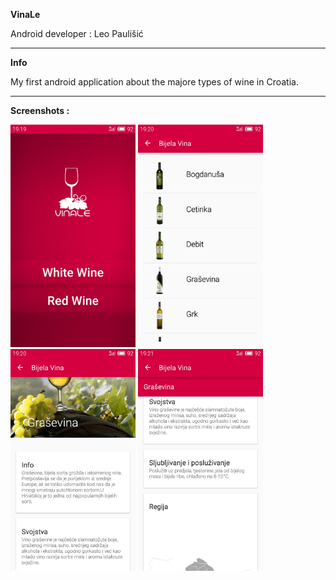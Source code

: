 <b>VinaLe</b>

Android developer : Leo Paulišić

______________________________________________________________________

<b>Info</b>

My first android application about the majore types of wine in Croatia.


_______________________________________________________________________

<b>Screenshots :</b>


  <img src="https://github.com/leo2411/Wine_app/blob/master/1.jpg" width="200"/>
  <img src="https://github.com/leo2411/Wine_app/blob/master/3.jpg" width="200"/>
  <img src="https://github.com/leo2411/Wine_app/blob/master/2.jpg" width="200"/>
  <img src="https://github.com/leo2411/Wine_app/blob/master/4.jpg" width="200"/>
